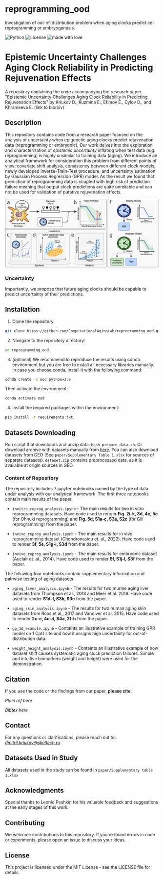 # reprogramming_ood
Investigation of out-of-distribution problem when aging clocks predict cell reprogramming or embryogenesis.

![Python](https://img.shields.io/badge/python-v3.9+-blue.svg)
![License](https://img.shields.io/badge/license-MIT-green.svg)
![made with love](https://img.shields.io/badge/made%20with%20%E2%9D%A4%EF%B8%8F-8A2BE2)


# Epistemic Uncertainty Challenges Aging Clock Reliability in Predicting Rejuvenation Effects

A repository containing the code accompanying the research paper "Epistemic Uncertainty Challenges Aging Clock Reliability in Predicting Rejuvenation Effects" by Kriukov D., Kuzmina E., Efimov E., Dylov D., and Khrameeva E.
(link to biorxiv)

## Description

This repository contains code from a research paper focused on the analysis of uncertainty when epigenetic aging clocks predict rejuvenation data (reprogramming or embryonic). Our work delves into the exploration and characterization of *epistemic uncertainty* inflating when test data (e.g. reprogramming) is highly unsimilar to training data (aging). We introduce an analytical framework for consideration this problem from different points of view: covariate shift analysis, consistency between different clock models, newly developed Inverse-Train-Test procedure, and uncertainty estimation by Gaussian Process Regression (GPR) model. As the result we found that prediction of reprogramming data is coupled with high risk of prediction failure meaning that output clock predictions are quite unreliable and can not be used for validation of putative rejuvenation effects.

![intro](paper/intro.png)

### Uncertainty
Importantly, we propose that future aging clocks should be capable to predict uncertainty of their predictions. 

## Installation

1. Clone the repository:
```bash
git clone https://github.com/ComputationalAgingLab/reprogramming_ood.git
```

2. Navigate to the repository directory:
```bash
cd reprogramming_ood
```

3. (optional) We recommend to reproduce the results using conda environment but you are free to install all necessary libraries manually. In case you choose conda, install it with the following command:

```bash
conda create -n ood python=3.9
```

Then activate the environment:
```bash
conda activate ood
```

4. Install the required packages within the environment:
```bash
pip install -r requirements.txt
```

## Datasets Downloading

Run script that downloads and unzip data: `bash prepare_data.sh`. Or download archive with datasets manually from [here](https://drive.google.com/file/d/11xwxb_m62FymwUeO1vC0KafZ7mog0_wq/view?usp=drive_link). You can also download datasets from GEO (See `paper/Supplementary Table 1.xlsx` for sources of separate datasets).
`dataset.zip` contains preprocessed data, as it is available at origin sources in GEO. 

### Content of Repository

The repository includes 7 jupyter notebooks named by the type of data under analysis with our analytical framework. The first three notebooks contain main results of the paper.

- `invitro_reprog_analysis.ipynb` - The main results for two in vitro reprogramming datasets. Have code used to render **Fig. 2i-k, 3d, 4e, 5c** (for Ohnuki reprogramming) and **Fig. 5d, S1a-c, S3a, S2c** (for Gill reprogramming) from the paper.

- `invivo_reprog_analysis.ipynb` - The main results for in vivo reprogramming dataset (Chondronasiou et. al., 2022). Have code used to render **3f, 5e, S1g-i, S3d** from the paper.

- `invivo_reprog_analysis.ipynb` - The main results for embryonic dataset (Auclair et. al., 2014). Have code used to render **5f, S1j-l, S3f** from the paper.

The following four notebooks contain supplementary information and pairwise testing of aging datasets.

- `aging_liver_analysis.ipynb` - The results for two murine aging liver datasets from Thompson et al., 2018 and Meer et al. 2018. Have code used to render **S1d-f, S3b, S3c** from the paper.

- `aging_skin_analysis.ipynb` - The results for two human aging skin datasets from Roos et al., 2017 and Vandiver et al. 2015. Have code used to render **2c-e, 4c-d, S4a, 2f-h** from the paper.

- `gp_1d_example.ipynb` - Containts an illustrative example of training GPR model on 1 CpG site and how it assigns high uncertainty for out-of-distribution data.

- `weight_height_analysis.ipynb` - Containts an illustrative example of how dataset shift causes systematic aging clock prediction failures. Simple and intuitive biomarkers (weight and height) were used for the demonstration.


## Citation
If you use the code or the findings from our paper, **please cite**:

*Plain ref here*

*Bibtex here*

## Contact
For any questions or clarifications, please reach out to: *dmitrii.kriukov@skoltech.ru*

## Datasets Used in Study
All datasets used in the study can be found in `paper/Supplementary table 1.xlsx`

## Acknowledgments
Special thanks to Leonid Peshkin for his valuable feedback and suggestions at the early stages of this work.


## Contributing
We welcome contributions to this repository. If you're found errors in code or experiments, please open an issue to discuss your ideas.


## License
This project is licensed under the MIT License - see the LICENSE file for details.